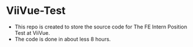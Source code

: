 # ViiVue-Test
- This repo is created to store the source code for The FE Intern Position Test at ViiVue.
- The code is done in about less 8 hours. 
